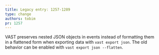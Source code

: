 ```yaml
---
title: Legacy entry: 1257-1289
type: change
authors: tobim
pr: 1257
---
```


VAST preserves nested JSON objects in events instead of formatting them in a
flattened form when exporting data with `vast export json`. The old behavior can
be enabled with `vast export json --flatten`.
